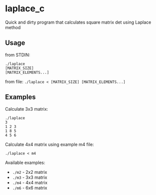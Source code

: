# laplace_c
Quick and dirty program that calculates square matrix det using Laplace method

## Usage
from STDIN:
```
./laplace
[MATRIX_SIZE]
[MATRIX_ELEMENTS...]
```
from file:
`./laplace < [MATRIX_SIZE] [MATRIX_ELEMENTS...]`

## Examples
Calculate 3x3 matrix:
```
./laplace
3
1 2 3
1 8 5
4 5 6
```
Calculate 4x4 matrix using example m4 file:
```
./laplace < m4
```

Available examples:

* `./m2` - 2x2 matrix
* `./m3` - 3x3 matrix
* `./m4` - 4x4 matrix
* `./m6` - 6x6 matrix
